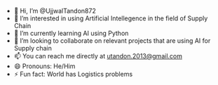 - 👋 Hi, I’m @UjjwalTandon872
- 👀 I’m interested in using Artificial Intellegence in the field of Supply Chain
- 🌱 I’m currently learning AI using Python
- 💞️ I’m looking to collaborate on relevant projects that are using AI for Supply chain
- 📫 You can reach me directly at utandon.2013@gmail.com
- 😄 Pronouns: He/Him
- ⚡ Fun fact: World has Logistics problems

<!---
UjjwalTandon872/UjjwalTandon872 is a ✨ special ✨ repository because its `README.md` (this file) appears on your GitHub profile.
You can click the Preview link to take a look at your changes.
--->
